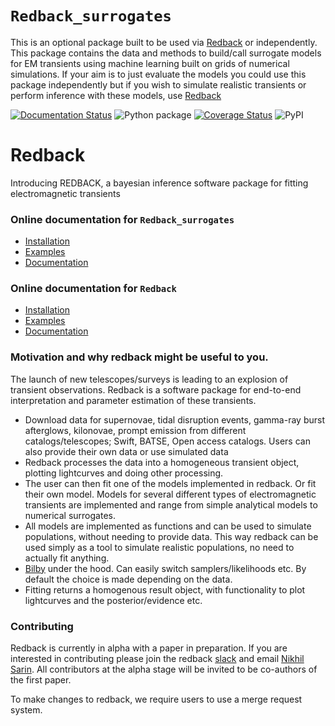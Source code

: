 # `Redback_surrogates`
This is an optional package built to be used via [Redback](https://redback.readthedocs.io/en/latest/) or independently. 
This package contains the data and methods to build/call surrogate models for EM transients using machine learning built on grids of numerical simulations.
If your aim is to just evaluate the models you could use this package independently but if you wish to simulate realistic transients or perform inference with these models, use [Redback](https://redback.readthedocs.io/en/latest/)

[![Documentation Status](https://readthedocs.org/projects/redback_surrogates/badge/?version=latest)](https://redback_surrogates.readthedocs.io/en/latest/?badge=latest)
![Python package](https://github.com/nikhil-sarin/redback_surrogates/workflows/Python%20application/badge.svg)
[![Coverage Status](https://coveralls.io/repos/github/nikhil-sarin/redback_surrogates/badge.svg?branch=main)](https://coveralls.io/github/nikhil-sarin/redback_surrogates?branch=main)
![PyPI](https://img.shields.io/pypi/v/redback_surrogates)

# Redback
Introducing REDBACK, a bayesian inference software package for fitting electromagnetic transients

### Online documentation for `Redback_surrogates`

- [Installation](https://redback_surrogates.readthedocs.io/en/latest/)
- [Examples](https://github.com/nikhil-sarin/redback_surrogates/tree/master/examples)
- [Documentation](https://redback-surrogates.readthedocs.io/en/latest/)

### Online documentation for `Redback`
- [Installation](https://redback.readthedocs.io/en/latest/)
- [Examples](https://github.com/nikhil-sarin/redback/tree/master/examples)
- [Documentation](https://redback.readthedocs.io/en/latest/)

### Motivation and why redback might be useful to you.
The launch of new telescopes/surveys is leading to an explosion of transient observations. 
Redback is a software package for end-to-end interpretation and parameter estimation of these transients.

- Download data for supernovae, tidal disruption events, gamma-ray burst afterglows, kilonovae, prompt emission from 
  different catalogs/telescopes; Swift, BATSE, Open access catalogs. Users can also provide their own data or use simulated data
- Redback processes the data into a homogeneous transient object, plotting lightcurves and doing other processing.
- The user can then fit one of the models implemented in redback. Or fit their own model. Models for several different types of electromagnetic transients are implemented and range from simple analytical models to numerical surrogates.
- All models are implemented as functions and can be used to simulate populations, without needing to provide data. This way redback can be used simply as a tool to simulate realistic populations, no need to actually fit anything.
- [Bilby](https://lscsoft.docs.ligo.org/bilby/index.html) under the hood. Can easily switch samplers/likelihoods etc. By default the choice is made depending on the data.
- Fitting returns a homogenous result object, with functionality to plot lightcurves and the posterior/evidence etc.

### Contributing 
Redback is currently in alpha with a paper in preparation. 
If you are interested in contributing please join the redback 
[slack](https://join.slack.com/t/redback-group/shared_invite/zt-1l0x9kzbn-Wf3rkvX2q~yAHGBfM9jmFA)
and email [Nikhil Sarin](mailto:nikhil.sarin@su.se?subject=Contributing%20to%20redback). 
All contributors at the alpha stage will be invited to be co-authors of the first paper.

To make changes to redback, we require users to use a merge request system. 
